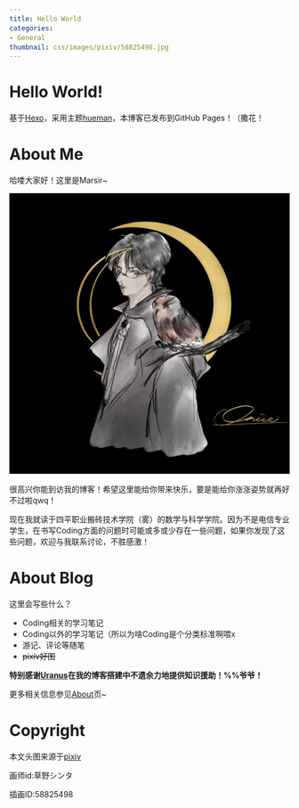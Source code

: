 ```yaml
---
title: Hello World
categories:
- General
thumbnail: css/images/pixiv/58825498.jpg
---
```

# Hello World!

基于[Hexo](https://github.com/hexojs/hexo)，采用主题[hueman](https://github.com/ppoffice/hexo-theme-hueman)，本博客已发布到GitHub Pages！（撒花！

# About Me

哈喽大家好！这里是Marsir~

![哈喽哈喽QWQ](/source/about/images/profile.jpg)

很高兴你能到访我的博客！希望这里能给你带来快乐，要是能给你涨涨姿势就再好不过啦qwq！

现在我就读于四平职业搬砖技术学院（雾）的数学与科学学院。因为不是电信专业学生，在书写Coding方面的问题时可能或多或少存在一些问题，如果你发现了这些问题，欢迎与我联系讨论，不胜感激！

# About Blog

这里会写些什么？

+ Coding相关的学习笔记
+ Coding以外的学习笔记（所以为啥Coding是个分类标准啊喂x
+ 游记、评论等随笔
+ ~~pixiv好图~~

**特别感谢[Uranus](http://shavi.team/uranusblog/)在我的博客搭建中不遗余力地提供知识援助！%%爷爷！**

更多相关信息参见[About](https://marsir04.github.io/about/)页~

# Copyright

本文头图来源于[pixiv](https://www.pixiv.net/)

画师id:草野シンタ

插画ID:58825498